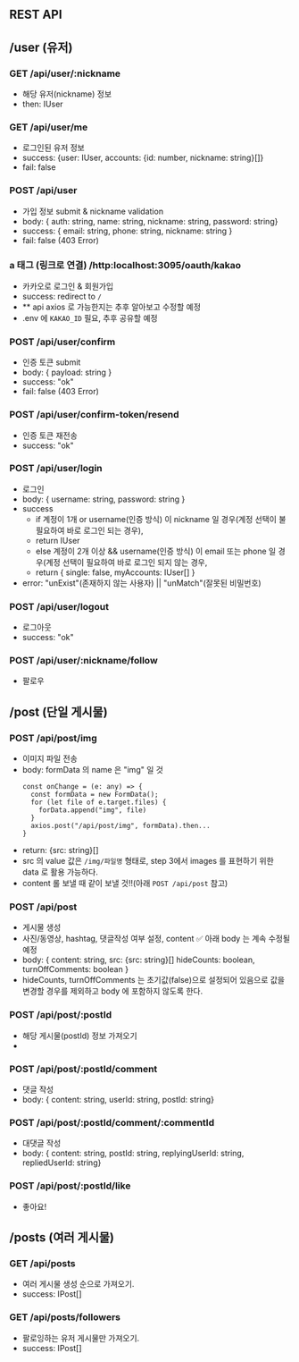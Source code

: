 ## REST API

## /user (유저)

### GET /api/user/:nickname
- 해당 유저(nickname) 정보
- then: IUser

### GET /api/user/me 
- 로그인된 유저 정보
- success: {user: IUser, accounts: {id: number, nickname: string}[]}
- fail: false

### POST /api/user
- 가입 정보 submit & nickname validation
- body: { auth: string, name: string, nickname: string, password: string}
- success: { email: string, phone: string, nickname: string }
- fail: false (403 Error)

### a 태그 (링크로 연결) /http:localhost:3095/oauth/kakao
- 카카오로 로그인 & 회원가입
- success: redirect to `/`
- ** api axios 로 가능한지는 추후 알아보고 수정할 예정
- .env 에 `KAKAO_ID` 필요, 추후 공유할 예정

### POST /api/user/confirm 
- 인증 토큰 submit
- body: { payload: string }
- success: "ok"
- fail: false (403 Error)

### POST /api/user/confirm-token/resend
- 인증 토큰 재전송
- success: "ok"

### POST /api/user/login
- 로그인
- body: { username: string, password: string }
- success
  - if 계정이 1개 or username(인증 방식) 이 nickname 일 경우(계정 선택이 불필요하여 바로 로그인 되는 경우), 
  - return IUser
  - else 계정이 2개 이상 && username(인증 방식) 이 email 또는 phone 일 경우(계정 선택이 필요하여 바로 로그인 되지 않는 경우, 
  - return { single: false, myAccounts: IUser[] }
- error: "unExist"(존재하지 않는 사용자) || "unMatch"(잘못된 비밀번호)


### POST /api/user/logout
- 로그아웃
- success: "ok"

### POST /api/user/:nickname/follow
- 팔로우



## /post (단일 게시물)

### POST /api/post/img
- 이미지 파일 전송
- body: formData 의 name 은  "img" 일 것
  ```
  const onChange = (e: any) => {
    const formData = new FormData();
    for (let file of e.target.files) {
      forData.append("img", file)
    }
    axios.post("/api/post/img", formData).then...
  }
  ```
- return: {src: string}[]
- src 의 value 값은 `/img/파일명` 형태로, step 3에서 images 를 표현하기 위한 data 로 활용 가능하다.
- content 롤 보낼 때 같이 보낼 것!!(아래 `POST /api/post` 참고)

### POST /api/post 
- 게시물 생성
- 사진/동영상, hashtag, 댓글작성 여부 설정, content
✅ 아래 body 는 계속 수정될 예정 
- body: { content: string, src: {src: string}[] hideCounts: boolean, turnOffComments: boolean }
- hideCounts, turnOffComments 는 초기값(false)으로 설정되어 있음으로 값을 변경할 경우를 제외하고 body 에 포함하지 않도록 한다.

### POST /api/post/:postId
- 해당 게시물(postId) 정보 가져오기
- 

### POST /api/post/:postId/comment
- 댓글 작성
- body: { content: string, userId: string, postId: string}

### POST /api/post/:postId/comment/:commentId
- 대댓글 작성
- body: { content: string, postId: string, replyingUserId: string, repliedUserId: string}

### POST /api/post/:postId/like
- 좋아요!


## /posts (여러 게시물)

### GET /api/posts
- 여러 게시물 생성 순으로 가져오기.
- success: IPost[]

### GET /api/posts/followers 
- 팔로잉하는 유저 게시물만 가져오기.
- success: IPost[]